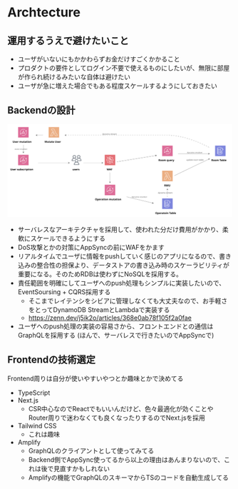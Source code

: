 # Archtecture
## 運用するうえで避けたいこと
- ユーザがいないにもかかわらずお金だけすごくかかること
- プロダクトの要件としてログイン不要で使えるものにしたいが、無限に部屋が作られ続けるみたいな自体は避けたい
- ユーザが急に増えた場合でもある程度スケールするようにしておきたい

## Backendの設計
![backend](./backend.svg)
- サーバレスなアーキテクチャを採用して、使われた分だけ費用がかかり、柔軟にスケールできるようにする
- DoS攻撃とかの対策にAppSyncの前にWAFをかます
- リアルタイムでユーザに情報をpushしていく感じのアプリになるので、書き込みの整合性の担保より、データストアの書き込み時のスケーラビリティが重要になる。そのためRDBは使わずにNoSQLを採用する。
- 責任範囲を明確にしてユーザへのpush処理もシンプルに実装したいので、EventSoursing + CQRS採用する
  - そこまでレイテンシをシビアに管理しなくても大丈夫なので、お手軽さをとってDynamoDB StreamとLambdaで実装する
  - https://zenn.dev/j5ik2o/articles/368e0ab78f105f2a0fae
- ユーザへのpush処理の実装の容易さから、フロントエンドとの通信はGraphQLを採用する (ほんで、サーバレスで行きたいのでAppSyncで)

## Frontendの技術選定
Frontend周りは自分が使いやすいやつとか趣味とかで決めてる

- TypeScript
- Next.js
  - CSR中心なのでReactでもいいんだけど、色々最適化が効くことやRouter周りで迷わなくても良くなったりするのでNext.jsを採用
- Tailwind CSS
  - これは趣味
- Amplify
  - GraphQLのクライアントとして使ってみてる
  - Backend側でAppSync使ってるから以上の理由はあんまりないので、これは後で見直すかもしれない
  - Amplifyの機能でGraphQLのスキーマからTSのコードを自動生成してる
